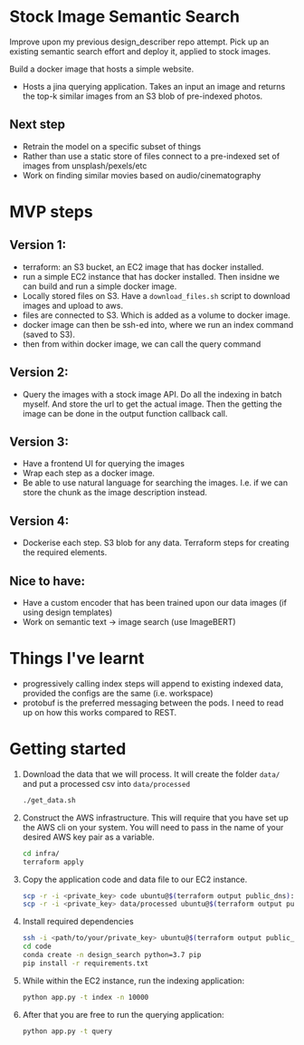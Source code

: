 # Stock Image Semantic Search

Improve upon my previous design_describer repo attempt. Pick up an existing semantic search effort
and deploy it, applied to stock images.

Build a docker image that hosts a simple website.

- Hosts a jina querying application. Takes an input an image and returns the top-k similar images
from an S3 blob of pre-indexed photos.

## Next step

- Retrain the model on a specific subset of things
- Rather than use a static store of files connect to a pre-indexed set of images from unsplash/pexels/etc
- Work on finding similar movies based on audio/cinematography

# MVP steps

## Version 1:

- terraform: an S3 bucket, an EC2 image that has docker installed.
- run a simple EC2 instance that has docker installed. Then insidne we can build
and run a simple docker image.
- Locally stored files on S3. Have a `download_files.sh` script to download images
and upload to aws.
- files are connected to S3. Which is added as a volume to docker image.
- docker image can then be ssh-ed into, where we run an index command (saved to S3).
- then from within docker image, we can call the query command

## Version 2:

- Query the images with a stock image API. Do all the indexing in batch myself. And store the url to get the actual image. Then the getting the image can be done in the output function callback call.

## Version 3:

- Have a frontend UI for querying the images
- Wrap each step as a docker image.
- Be able to use natural language for searching the images. I.e. if we can store the chunk as the image
description instead.

## Version 4:

- Dockerise each step. S3 blob for any data. Terraform steps for creating the required elements.

## Nice to have:

- Have a custom encoder that has been trained upon our data images (if using design templates)
- Work on semantic text -> image search (use ImageBERT)

# Things I've learnt

- progressively calling index steps will append to existing indexed data, provided the configs are the same (i.e. workspace)
- protobuf is the preferred messaging between the pods. I need to read up on
how this works compared to REST.

# Getting started

1. Download the data that we will process. It will create the folder `data/`
and put a processed csv into `data/processed`

    ```bash
    ./get_data.sh
    ```

1. Construct the AWS infrastructure. This will require that you have
set up the AWS cli on your system. You will need to pass in the name
of your desired AWS key pair as a variable.

    ```bash
    cd infra/
    terraform apply
    ```

1. Copy the application code and data file to our EC2 instance.

    ```bash
    scp -r -i <private_key> code ubuntu@$(terraform output public_dns):code
    scp -r -i <private_key> data/processed ubuntu@$(terraform output public_dns):code
    ```

1. Install required dependencies

    ```bash
    ssh -i <path/to/your/private_key> ubuntu@$(terraform output public_dns)
    cd code
    conda create -n design_search python=3.7 pip
    pip install -r requirements.txt
    ```

1. While within the EC2 instance, run the indexing application:

    ```bash
    python app.py -t index -n 10000
    ```

1. After that you are free to run the querying application:

    ```bash
    python app.py -t query
    ```
